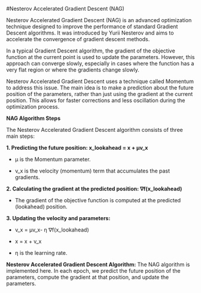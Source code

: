 #Nesterov Accelerated Gradient Descent (NAG)

Nesterov Accelerated Gradient Descent (NAG) is an advanced optimization technique designed to improve the performance of standard Gradient Descent algorithms. It was introduced by Yurii Nesterov and aims to accelerate the convergence of gradient descent methods.

In a typical Gradient Descent algorithm, the gradient of the objective function at the current point is used to update the parameters. However, this approach can converge slowly, especially in cases where the function has a very flat region or where the gradients change slowly.

Nesterov Accelerated Gradient Descent uses a technique called Momentum to address this issue. The main idea is to make a prediction about the future position of the parameters, rather than just using the gradient at the current position. This allows for faster corrections and less oscillation during the optimization process.

**NAG Algorithm Steps**

The Nesterov Accelerated Gradient Descent algorithm consists of three main steps:

**1. Predicting the future position: x_lookahead  = x + μv_x**

   - μ is the Momentum parameter.
     
   - v_x is the velocity (momentum) term that accumulates the past gradients.
     
**2. Calculating the gradient at the predicted position: ∇f(x_lookahead)**

   - The gradient of the objective function is computed at the predicted (lookahead) position.
     
**3. Updating the velocity and parameters:**

   - v_x  = μv_x- η ∇f(x_lookahead)
    
   - x = x + v_x
     
   - η is the learning rate.


**Nesterov Accelerated Gradient Descent Algorithm:**
The NAG algorithm is implemented here. In each epoch, we predict the future position of the parameters, compute the gradient at that position, and update the parameters.
